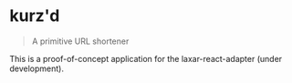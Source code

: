 # kurz'd

> A primitive URL shortener

This is a proof-of-concept application for the laxar-react-adapter (under development).
